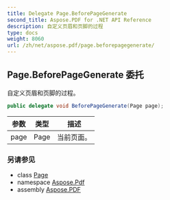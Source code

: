 ```yaml
---
title: Delegate Page.BeforePageGenerate
second_title: Aspose.PDF for .NET API Reference
description: 自定义页眉和页脚的过程
type: docs
weight: 8060
url: /zh/net/aspose.pdf/page.beforepagegenerate/
---
```

## Page.BeforePageGenerate 委托

自定义页眉和页脚的过程。

```csharp
public delegate void BeforePageGenerate(Page page);
```

| 参数 | 类型 | 描述 |
| --- | --- | --- |
| page | Page | 当前页面。 |

### 另请参见

* class [Page](../page/)
* namespace [Aspose.Pdf](../../aspose.pdf/)
* assembly [Aspose.PDF](../../)